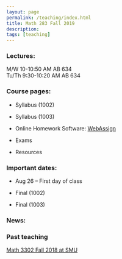 ```yaml
---
layout: page
permalink: /teaching/index.html
title: Math 283 Fall 2019
description: 
tags: [teaching]
---
```


### Lectures: 

M/W 10-10:50 AM AB 634 <br />
Tu/Th   9:30-10:20 AM AB 634

### Course pages:

* Syllabus (1002)

* Syllabus (1003)

* Online Homework Software: [WebAssign](https://www.webassign.net/)

* Exams

* Resources

### Important dates:

* Aug 26 – First day of class

* Final (1002) 
 
* Final (1003) 

### News:


### Past teaching

<a href="/math3302f18/index.html">Math 3302 Fall 2018 at SMU</a>












